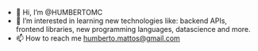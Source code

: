 - 👋 Hi, I’m @HUMBERTOMC
- 👀 I’m interested in learning new technologies like: backend APIs, frontend libraries, new programming languages, datascience and more.
- 📫 How to reach me humberto.mattos@gmail.com

<!---
HUMBERTOMC/HUMBERTOMC is a ✨ special ✨ repository because its `README.md` (this file) appears on your GitHub profile.
You can click the Preview link to take a look at your changes.
--->
